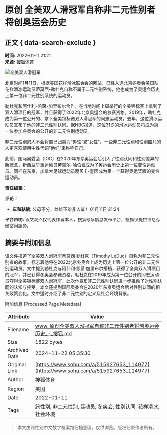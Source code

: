 # 原创 全美双人滑冠军自称非二元性别者 将创奥运会历史

## 正文 { data-search-exclude }


**时间:** 2022-01-11 21:21  
**来源:** [搜狐体育](https://www.sohu.com/a/515927653_114977?spm=smpc.content-abroad.content.1.1732253685611b6LJHIV)  

![全美双人滑冠军](https://p1.itc.cn/q_70/images01/20220111/51c1cc9a739f469ab4cece61a315619c.jpeg)

北京时间1月11日，根据美国花样滑冰联合会的网站，已经入选北京冬奥会美国队花样滑冰运动员蒂莫西-勒杜克自称不属于二元性别系统，他也成为了奥运会历史上第一位非二元性别系统的运动员。

勒杜克和阿什利-凯茵-加里布尔合作，在当地时间上周举行的全美锦标赛上拿到了双人滑项目的冠军，并且获得了2022年北京奥运会的参赛资格。2019年，勒杜克成为第一位公开的、拿下全美锦标赛双人滑冠军的同志运动员，去年，这位滑冰运动员宣布了他的非二元性别认同。据NBC报道，这位31岁的滑冰运动员将成为第一位参加冬奥会的公开的非二元性别运动员。

非二元性别的人不会将自己归类为“男性”或“女性”。一些非二元性别和性别酷儿的人更喜欢使用中性代词“他们”来称呼自己。

此前，国际奥委会（IOC）在2020年东京奥运会后引入了性别认同和性别差异的新概念，新西兰举重运动员劳雷尔-哈伯德成为了奥运会历史上第一位变性运动员。同样在东京，加拿大足球运动员丽贝卡-奎因成为第一个获得奥运奖牌的变性运动员。

**责任编辑：**

**评论：**
- **车和轱辘**: 公母不分，雌雄不辨非人哉！ 01月11日 21:24

**平台声明:** 该文观点仅代表作者本人，搜狐号系信息发布平台，搜狐仅提供信息存储空间服务。

## 摘要与附加信息

<!-- tcd_abstract -->
该文件报道了全美双人滑冠军蒂莫西·勒杜克（Timothy LeDuc）自称为非二元性别者的故事，标志着他将在2022北京冬奥会上成为历史上第一位公开的非二元性别运动员。文中提到勒杜克与阿什利·凯茵·加里布尔搭档，获得了全美双人滑项目的冠军，并已获得冬奥会参赛资格。勒杜克在2019年成为第一位公开的同志运动员夺得全美锦标赛双人滑冠军，此次他宣布非二元性别认同进一步推动了对性别认同的认知与接受。本文还提到国际奥委会在2020年东京奥运会后对性别认同的相关政策变化。文中适时介绍了非二元性别的定义及社会环境背景。
<!-- tcd_abstract_end -->

附加信息 [Processed Page Metadata]

| Attribute       | Value                                  |
|-----------------|----------------------------------------|
| Filename        | www_原创全美双人滑冠军自称非二元性别者将创奥运会历史_-_搜狐.md                             |
| Size            | 1822 bytes                           |
| Archived Date   | 2024-11-22 05:35:30                             |
| Original Link   | [https://www.sohu.com/a/515927653_114977](https://www.sohu.com/a/515927653_114977)                       |
| Author          | 搜狐体育                               |
| Region          | 美国                               |
| Date            | 2022-01-11                                 |
| Tags            | 跨性别, 非二元性别, 运动员, 冬奥会, 性别认同, 花样滑冰, 社会环境                                 |
>
> 本文由跨性别中文数字档案馆归档整理，仅供浏览。版权归原作者所有。
>